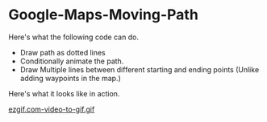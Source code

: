 # Google-Maps-Moving-Path

Here's what the following code can do. 

- Draw path as dotted lines
- Conditionally animate the path. 
- Draw Multiple lines between different starting and ending points (Unlike adding waypoints in the map.)



Here's what it looks like in action.

[ezgif.com-video-to-gif.gif](https://postimg.org/image/4dmkbczx1/)

